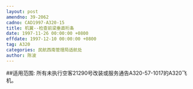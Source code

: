 ```yaml
---
layout: post
amendno: 39-2062
cadno: CAD1997-A320-15
title: 机翼--检查前梁垂直桁条
date: 1997-11-26 00:00:00 +0800
effdate: 1997-12-10 00:00:00 +0800
tag: A320
categories: 民航西南管理局适航处
author: 陈波
---
```


##适用范围:
所有未执行空客21290号改装或服务通告A320-57-1017的A320飞机。

